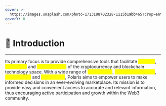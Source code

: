 ```yaml
---
cover: >-
  https://images.unsplash.com/photo-1713188702328-1115b19bb465?crop=entropy&cs=srgb&fm=jpg&ixid=M3wxOTcwMjR8MHwxfHJhbmRvbXx8fHx8fHx8fDE3MTU0NzE1NzV8&ixlib=rb-4.0.3&q=85
coverY: 0
---
```


# 📌 Introduction

***

Its primary focus is to provide comprehensive tools that facilitate <mark style="color:yellow;">tracking</mark>, <mark style="color:yellow;">interaction</mark> and <mark style="color:yellow;">understanding</mark> of the cryptocurrency and blockchain technology space. With a wide range of <mark style="color:yellow;">mobile apps</mark>, <mark style="color:yellow;">browser extensions</mark>, <mark style="color:yellow;">Discord bots</mark> and <mark style="color:yellow;">web portals</mark>, Polaris aims to empower users to make informed decisions in an ever-evolving marketplace. Its mission is to provide easy and convenient access to accurate and relevant information, thus encouraging active participation and growth within the Web3 community.
